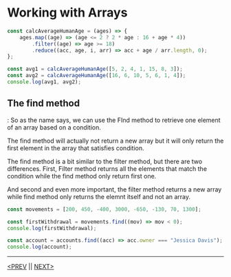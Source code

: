 # Working with Arrays

```jsx
const calcAverageHumanAge = (ages) => {
	ages.map((age) => (age <= 2 ? 2 * age : 16 + age * 4))
		.filter((age) => age >= 18)
		.reduce((acc, age, i, arr) => acc + age / arr.length, 0);
};

const avg1 = calcAverageHumanAge([5, 2, 4, 1, 15, 8, 3]);
const avg2 = calcAverageHumanAge([16, 6, 10, 5, 6, 1, 4]);
console.log(avg1, avg2);
```

## The find method

: So as the name says, we can use the FInd method to retrieve one element of an array based on a condition.

The find method will actually not return a new array but it will only return the first element in the array that satisfies condition.

The find method is a bit similar to the filter method, but there are two differences. First, Filter method returns all the elements that match the condition while the find method only return first one.

And second and even more important, the filter method returns a new array while find method only returns the elemnt itself and not an array.

```jsx
const movements = [200, 450, -400, 3000, -650, -130, 70, 1300];

const firstWithdrawal = movements.find((mov) => mov < 0);
console.log(firstWithdrawal);

const account = accounts.find((acc) => acc.owner === "Jessica Davis");
console.log(account);
```

---

[<PREV](./cjs220930.md) || [NEXT>](./cjs221002.md)
